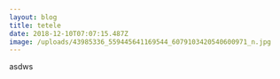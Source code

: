 ```yaml
---
layout: blog
title: tetele
date: 2018-12-10T07:07:15.487Z
image: /uploads/43985336_559445641169544_6079103420540600971_n.jpg
---
```

asdws
